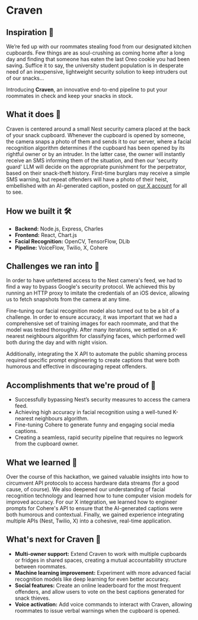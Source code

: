 # Craven
## Inspiration 🍪
We’re fed up with our roommates stealing food from our designated kitchen cupboards. Few things are as soul-crushing as coming home after a long day and finding that someone has eaten the last Oreo cookie you had been saving. Suffice it to say, the university student population is in desperate need of an inexpensive, lightweight security solution to keep intruders out of our snacks...

Introducing **Craven**, an innovative end-to-end pipeline to put your roommates in check and keep your snacks in stock.

## What it does 📸
Craven is centered around a small Nest security camera placed at the back of your snack cupboard. Whenever the cupboard is opened by someone, the camera snaps a photo of them and sends it to our server, where a facial recognition algorithm determines if the cupboard has been opened by its rightful owner or by an intruder. In the latter case, the owner will instantly receive an SMS informing them of the situation, and then our 'security guard' LLM will decide on the appropriate punishment for the perpetrator, based on their snack-theft history. First-time burglars may receive a simple SMS warning, but repeat offenders will have a photo of their heist, embellished with an AI-generated caption, posted on [our X account](https://x.com/craven_htn) for all to see.

## How we built it 🛠️
- **Backend:** Node.js, Express, Charles
- **Frontend:** React, Chart.js
- **Facial Recognition:** OpenCV, TensorFlow, DLib
- **Pipeline:** VoiceFlow, Twilio, X, Cohere

## Challenges we ran into 🚩
In order to have unfettered access to the Nest camera's feed, we had to find a way to bypass Google's security protocol. We achieved this by running an HTTP proxy to imitate the credentials of an iOS device, allowing us to fetch snapshots from the camera at any time.

Fine-tuning our facial recognition model also turned out to be a bit of a challenge. In order to ensure accuracy, it was important that we had a comprehensive set of training images for each roommate, and that the model was tested thoroughly. After many iterations, we settled on a K-nearest neighbours algorithm for classifying faces, which performed well both during the day and with night vision.

Additionally, integrating the X API to automate the public shaming process required specific prompt engineering to create captions that were both humorous and effective in discouraging repeat offenders.

## Accomplishments that we're proud of 💪
- Successfully bypassing Nest’s security measures to access the camera feed.
- Achieving high accuracy in facial recognition using a well-tuned K-nearest neighbours algorithm.
- Fine-tuning Cohere to generate funny and engaging social media captions.
- Creating a seamless, rapid security pipeline that requires no legwork from the cupboard owner.

## What we learned 🧠
Over the course of this hackathon, we gained valuable insights into how to circumvent API protocols to access hardware data streams (for a good cause, of course). We also deepened our understanding of facial recognition technology and learned how to tune computer vision models for improved accuracy. For our X integration, we learned how to engineer prompts for Cohere's API to ensure that the AI-generated captions were both humorous and contextual. Finally, we gained experience integrating multiple APIs (Nest, Twilio, X) into a cohesive, real-time application.

## What's next for Craven 🔮
- **Multi-owner support:** Extend Craven to work with multiple cupboards or fridges in shared spaces, creating a mutual accountability structure between roommates.
- **Machine learning improvement:** Experiment with more advanced facial recognition models like deep learning for even better accuracy.
- **Social features:** Create an online leaderboard for the most frequent offenders, and allow users to vote on the best captions generated for snack thieves.
- **Voice activation:** Add voice commands to interact with Craven, allowing roommates to issue verbal warnings when the cupboard is opened.

